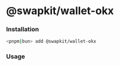 # @swapkit/wallet-okx

### **Installation**

```bash
<pnpm|bun> add @swapkit/wallet-okx
```

### Usage
